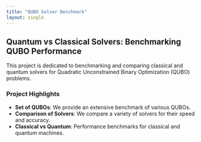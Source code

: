 ```yaml
---
title: "QUBO Solver Benchmark"
layout: single
---
```


##  Quantum vs Classical Solvers: Benchmarking QUBO Performance


This project is dedicated to benchmarking and comparing classical and quantum solvers for Quadratic Unconstrained Binary Optimization (QUBO) problems.

### Project Highlights
- **Set of QUBOs**: We provide an extensive benchmark of various QUBOs.
- **Comparison of Solvers**: We compare a variety of solvers for their speed and accuracy.
- **Classical vs Quantum**: Performance benchmarks for classical and quantum machines.

